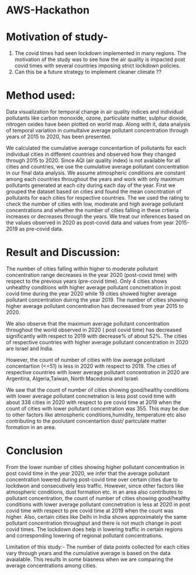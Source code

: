 # AWS-Hackathon
# Motivation of study- 
1. The covid times had seen lockdown implemented in many regions. The motivation of the study was to see how the air quality is impacted post covid times with several countries imposing strict lockdown policies.
2. Can this be a future strategy to implement cleaner climate ??

# Method used:  
Data visualization for temporal change in air quality indices and individual pollutants like carbon monoxide, ozone, particulate matter, sulphur dioxide, nitrogen oxides have been plotted on world map. Along with it, data analysis of temporal variation in cumultaive average pollutant concentration through years of 2015 to 2020, has been presented. 

We calculated the cumulative average concentartion of pollutants for each individual cities in different countries and observed how they changed through 2015 to 2020. Since AQI (air quality index) is not available for all cities and countries, we use the cumulative average pollutant concentration in our final data analysis.
We assume atmospheric conditions are constant among each countries throughout the years and work with only maximum pollutants generated at each city during each day of the year. 
First we grouped the dataset based on cities and found the mean concntration of pollutants for each cities for respective countries. The we used the rating to check the number of cities with low, moderate and high average pollutant concentrations and whether the number of cities falling in these crtieria increases or decreases through the years. 
We treat our inferences based on the values observed in 2020 as post-covid data and values from year 2015-2019 as pre-covid data.

# Result and Discussion:

The number of cities falling within higher to moderate pollutant concentration range decreases in the year 2020 (post-covid time) with respect to the previous years (pre-covid time). Only 4 cities shows unhealthy conditions with higher average pollutant concnetration in post covid time during the year 2020 while 19 cities showed higher average pollutant concentration duirng the year 2019. The number of cities showing higher average pollutant concentration has decreeased from year 2015 to 2020. 

We also observe that the maximum average pollutant concentration throughout the world observed in 2020 ( post covid time) has decreased significantly with respect to 2019 with decrease% of about 52%. The cities of respective countries with higher average pollutant concentration in 2020 are Israel and India. 

However, the count of number of cities with low average pollutant concentartion (<=51) is less in 2020 with respect to 2019. The cities of respective countries with lower average pollutant concentration in 2020 are Argentina, Algeria,Taiwan, North Macedonia and Israel.

We saw that the count of number of cities showing good/healthy conditions with lower average pollutant concnetration is less post covid time with about 338 cities in 2020 with respect to pre covid time at 2019 when the count of cities with lower pollutant concentration was 355. This may be due to other factors like atmospheric conditions,humidity, temperature etc also contributing to the poolutant concentartion dust/ partculate matter formation in an area.

# Conclusion
From the lower number of cities showing higher pollutant concentration in post covid time in the year 2020, we infer that the average pollutant concentration lowered during post-covid time over certain cities due to lockdwon and consecutively less traffic. However, since other factors like atmospheric conditions, dust formation etc. in an area also contributes to pollutant concentration, the count of number of cities showing good/healthy conditions with lower average pollutant concnetration is less at 2020 in post covid time with respect to pre covid time at 2019 when the count was higher. Also, certain cities like Delhi in India shows approximately the same pollutant concentration throughput and there is not much change in post covid times. 
The lockdown does help in lowering traffic in certain regions and corresponding lowering of regional pollutant concentrations. 

Limitation of this study:- The number of data points collected for each cities vary through years and the cumulative average is based on the data avaialable. This results in some biasness when we are comparing the average concentrations among cities. 
